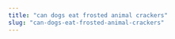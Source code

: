 ```yaml
---
title: "can dogs eat frosted animal crackers"
slug: "can-dogs-eat-frosted-animal-crackers"
---
```



